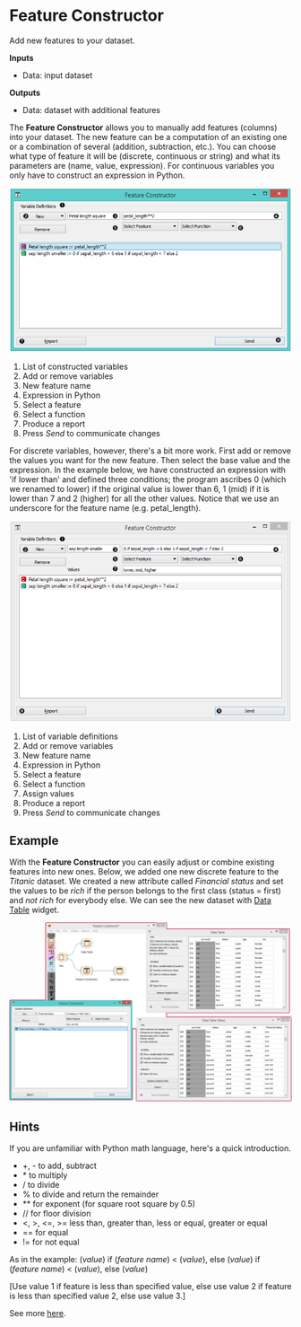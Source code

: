 Feature Constructor
===================

Add new features to your dataset.

**Inputs**

- Data: input dataset

**Outputs**

- Data: dataset with additional features

The **Feature Constructor** allows you to manually add features (columns) into your dataset. The new feature can be a computation of an existing one or a combination of several (addition, subtraction, etc.). You can choose what type of feature it will be (discrete, continuous or string) and what its parameters are (name, value, expression). For continuous variables you only have to construct an expression in Python.

![](images/feature-constructor1-stamped.png)

1. List of constructed variables
2. Add or remove variables
3. New feature name
4. Expression in Python
5. Select a feature
6. Select a function
7. Produce a report
8. Press *Send* to communicate changes

For discrete variables, however, there's a bit more work. First add or remove the values you want for the new feature. Then select the base value and the expression. In the example below, we have constructed an expression with 'if lower than' and defined three conditions; the program ascribes 0 (which we renamed to lower) if the original value is lower than 6, 1 (mid) if it is lower than 7 and 2 (higher) for all the other values. Notice that we use an underscore for the feature name (e.g. petal\_length).

![](images/feature-constructor2-stamped.png)

1. List of variable definitions
2. Add or remove variables
3. New feature name
4. Expression in Python
5. Select a feature
6. Select a function
7. Assign values
8. Produce a report
9. Press *Send* to communicate changes

Example
-------

With the **Feature Constructor** you can easily adjust or combine existing features into new ones. Below, we added one new discrete feature to the *Titanic* dataset. We created a new attribute called *Financial status* and set the values to be *rich* if the person belongs to the first class (status = first) and *not rich* for everybody else. We can see the new dataset with [Data Table](../data/datatable.md) widget.

![](images/FeatureConstructor-Example.png)

Hints
-----

If you are unfamiliar with Python math language, here's a quick introduction.

- +, - to add, subtract
- \* to multiply
- / to divide
- % to divide and return the remainder
- \*\* for exponent (for square root square by 0.5)
- // for floor division
- <, >, <=, >= less than, greater than, less or equal, greater or equal
- == for equal
- != for not equal

As in the example: (*value*) if (*feature name*) < (*value*), else (*value*) if (*feature name*) < (*value*), else (*value*)

[Use value 1 if feature is less than specified value, else use value 2 if feature is less than specified value 2, else use value 3.]

See more [here](http://www.tutorialspoint.com/python/python_basic_operators.htm).
